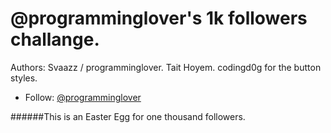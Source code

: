 # @programminglover's 1k followers challange.

Authors:
Svaazz / programminglover.
Tait Hoyem.
codingd0g for the button styles.

- Follow: [@programminglover](https://instagram.com/programminglover)

######This is an Easter Egg for one thousand followers.
